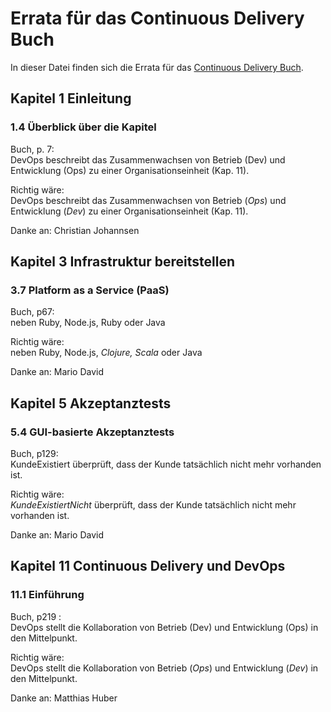 Errata für das Continuous Delivery Buch
=========================

In dieser Datei finden sich die Errata für das [Continuous Delivery Buch](https://bit.ly/CD-Buch-Amzn).

Kapitel 1 Einleitung
-----------------

### 1.4 Überblick über die Kapitel

Buch, p. 7:  
DevOps beschreibt das Zusammenwachsen von Betrieb (Dev) und
Entwicklung (Ops) zu einer Organisationseinheit (Kap. 11).

Richtig wäre:  
DevOps beschreibt das Zusammenwachsen von Betrieb (*Ops*) und
Entwicklung (*Dev*) zu einer Organisationseinheit (Kap. 11).

Danke an: Christian Johannsen

Kapitel 3 Infrastruktur bereitstellen
------------------------------

### 3.7 Platform as a Service (PaaS)

Buch, p67:  
neben Ruby, Node.js, Ruby oder Java

Richtig wäre:  
neben Ruby, Node.js, *Clojure, Scala* oder Java

Danke an: Mario David

Kapitel 5 Akzeptanztests
---------------------

### 5.4 GUI-basierte Akzeptanztests

Buch, p129:  
KundeExistiert überprüft, dass der Kunde tatsächlich nicht mehr
vorhanden ist.

Richtig wäre:  
*KundeExistiertNicht* überprüft, dass der Kunde tatsächlich nicht mehr
vorhanden ist.

Danke an: Mario David

Kapitel 11 Continuous Delivery und DevOps
-------------------------------------

### 11.1 Einführung

Buch, p219 :  
DevOps stellt die Kollaboration von Betrieb (Dev) und Entwicklung (Ops) in den Mittelpunkt.

Richtig wäre:  
DevOps stellt die Kollaboration von Betrieb (*Ops*) und Entwicklung (*Dev*) in den Mittelpunkt.

Danke an: Matthias Huber

